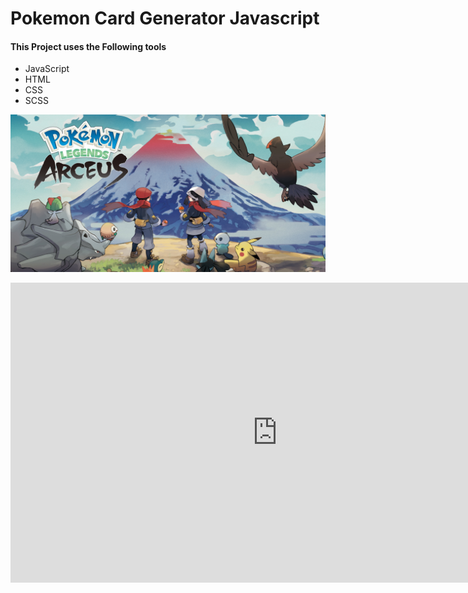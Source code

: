 # Pokemon Card Generator Javascript

#### This Project uses the Following tools

- JavaScript
- HTML
- CSS
- SCSS

![Drag Racing](img/pokiImage.jpg)

<iframe width="853" height="480" src="https://www.youtube.com/embed/_JUSpgchD1I?list=PLNCevxogE3fiLT6bEObGeVfHVLnttptKv" title="Pokemon Card Generator Javascript | Step By Step Javascript Project" frameborder="0" allow="accelerometer; autoplay; clipboard-write; encrypted-media; gyroscope; picture-in-picture" allowfullscreen></iframe>

